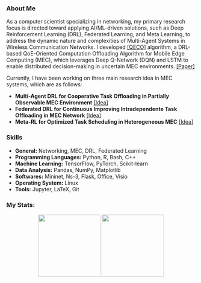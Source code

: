 

### About Me
As a computer scientist specializing in networking, my primary research focus is directed toward applying AI/ML-driven solutions, such as Deep Reinforcement Learning (DRL), Federated Learning, and Meta Learning, to address the dynamic nature and complexities of Multi-Agent Systems in Wireless Communication Networks. I developed [[QECO]](https://github.com/ImanRHT/QECO) algorithm, a DRL-based QoE-Oriented Computation Offloading Algorithm for Mobile Edge Computing (MEC), which leverages Deep Q-Network (DQN) and LSTM to enable distributed decision-making in uncertain MEC environments. [[Paper]](https://arxiv.org/pdf/2311.02525.pdf)
  
Currently, I have been working on three main research idea in MEC systems, which are as follows:
- **Multi-Agent DRL for Cooperative Task Offloading in Partially Observable MEC Environment** [[Idea]](https://ImanRHT.github.io/assets/MultiAgentDRL.pdf)
- **Federated DRL for Continuous Improving Intradependente Task Offloading in MEC Network** [[Idea]](https://ImanRHT.github.io/assets/FederatedDRL.pdf)
- **Meta-RL for Optimized Task Scheduling in Heterogeneous MEC** [[Idea]](https://ImanRHT.github.io/assets/MetaRL.pdf)

### Skills 
- **General:** Networking, MEC, DRL, Federated Learning
- **Programming Languages:** Python, R, Bash, C++
- **Machine Learning:** TensorFlow, PyTorch, Scikit-learn
- **Data Analysis:** Pandas, NumPy, Matplotlib
- **Softwares:** Mininet, Ns-3, Flask, Office, Visio
- **Operating System:** Linux
- **Tools:** Jupyter, LaTeX, Git

### My Stats:
<p align="center">
<img height="165em" src="https://github-readme-stats.vercel.app/api?username=ImanRHT&show_icons=true&theme=react&hide_border=true&date_format=M%20j%5B%2C%20Y%5D&&count_private=true&include_all_commits=true&bg_color=00000000&stroke=81D8F7&text_color=81D8F7&custom_title="/>

<img height="165em" src="https://github-readme-streak-stats.herokuapp.com/?user=ImanRHT&theme=react&background=transparent&hide_border=true&date_format=M%20j%5B%2C%20Y%5D&count_private=true&stroke=81D8F7&text_color=81D8F7" with=45%/>
</p>
